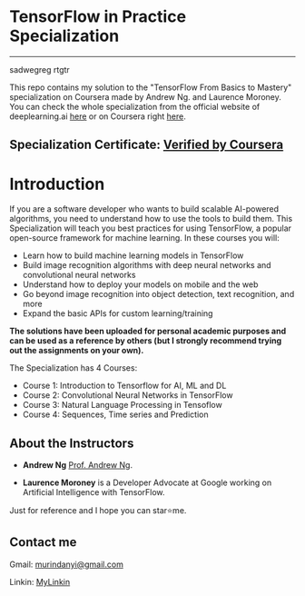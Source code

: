 # TensorFlow in Practice Specialization
********************************************************

sadwegreg rtgtr

This repo contains my solution to the "TensorFlow From Basics to Mastery" specialization on Coursera made by Andrew Ng. and Laurence Moroney. You can check the whole specialization from the official website of deeplearning.ai [here](https://www.deeplearning.ai/tensorflow-from-basics-to-mastery/) or on Coursera right [here](https://www.coursera.org/collections/tensorflow-deeplearning-ai).

## Specialization Certificate:  [Verified by Coursera](https://www.coursera.org/account/accomplishments/specialization/9P5W2L2BJFVM)

# Introduction 
If you are a software developer who wants to build scalable AI-powered algorithms, you need to understand how to use the tools to build them. This Specialization will teach you best practices for using TensorFlow, a popular open-source framework for machine learning. In these courses you will:

- Learn how to build machine learning models in TensorFlow
- Build image recognition algorithms with deep neural networks and convolutional neural networks
- Understand how to deploy your models on mobile and the web
- Go beyond image recognition into object detection, text recognition, and more
- Expand the basic APIs for custom learning/training

**The solutions have been uploaded for personal academic purposes and can be used as a reference by others (but I strongly recommend trying out the assignments on your own).**


The Specialization has 4 Courses:

- Course 1: Introduction to Tensorflow for AI, ML and DL
- Course 2: Convolutional Neural Networks in TensorFlow
- Course 3: Natural Language Processing in Tensoflow
- Course 4: Sequences, Time series and Prediction 


## About the Instructors

- **Andrew Ng**  [Prof. Andrew Ng](https://www.coursera.org/instructor/andrewng).

- **Laurence Moroney** is a Developer Advocate at Google working on Artificial Intelligence with TensorFlow. 
  

Just for reference and I hope you can star⭐me.

## Contact me
  
  Gmail: murindanyi@gmail.com
  
  Linkin: [MyLinkin](https://www.linkedin.com/in/murindanyi-sudi-aa8793150/) 
